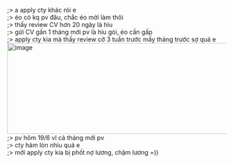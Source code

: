 ;> a apply cty khác ròi e<br>
;> éo có kq pv đâu, chắc éo mời làm thôi<br>
;> thấy review CV hơn 20 ngày là hỉu<br>
;> gửi CV gần 1 tháng mới pv là hỉu gòi, éo cần gấp<br>
;> apply cty kia mà thấy review cỡ 3 tuần trước mấy tháng trước sợ quá e<br>
<img width="1555" height="211" alt="image" src="https://github.com/user-attachments/assets/ed1f9cc4-f816-4c53-a671-7c0dfedeeca5" /><br>
;> pv hôm 19/6 vl cả tháng mới pv<br>
;> cty hảm lòn nhìu quá e<br>
;> mới apply cty kia bị phốt nợ lương, chậm lương =))
